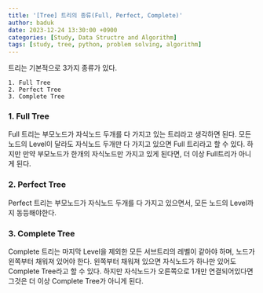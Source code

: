 ```yaml
---
title: '[Tree] 트리의 종류(Full, Perfect, Complete)'
author: baduk
date: 2023-12-24 13:30:00 +0900
categories: [Study, Data Structre and Algorithm]
tags: [study, tree, python, problem solving, algorithm]
---
```

트리는 기본적으로 3가지 종류가 있다.

```
1. Full Tree
2. Perfect Tree
3. Complete Tree
```

### 1. Full Tree
Full 트리는 부모노드가 자식노드 두개를 다 가지고 있는 트리라고 생각하면 된다. 모든 노드의 Level이 달라도 자식노드 두개만 다 가지고 있으면 Full 트리라고 할 수 있다. 하지만 만약 부모노드가 한개의 자식노드만 가지고 있게 된다면, 더 이상 Full트리가 아니게 된다. 


### 2. Perfect Tree
Perfect 트리는 부모노드가 자식노드 두개를 다 가지고 있으면서, 모든 노드의 Level까지 동등해야한다.


### 3. Complete Tree
Complete 트리는 마지막 Level을 제외한 모든 서브트리의 레벨이 같아야 하며, 노드가 왼쪽부터 채워져 있어야 한다. 왼쪽부터 채워져 있으면 자식노드가 하나만 있어도 Complete Tree라고 할 수 있다. 하지만 자식노드가 오른쪽으로 1개만 연결되어있다면 그것은 더 이상 Complete Tree가 아니게 된다. 